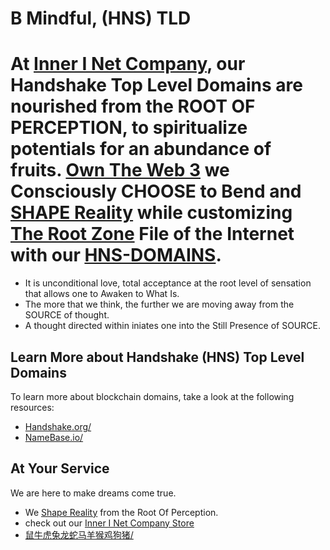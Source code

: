 # B Mindful, (HNS) TLD

# At [Inner I Net Company](http://dlink.innerinetcompany.hns.to/), our Handshake Top Level Domains are nourished from the ROOT OF PERCEPTION, to spiritualize potentials for an abundance of fruits. [Own The Web 3](http://official.owntheweb3.hns.to/) we Consciously CHOOSE to Bend and [SHAPE Reality](http://innerinetcompany.shapereality.hns.to/) while customizing [The Root Zone](http://therootzone.hns.to/) File of the Internet with our [HNS-DOMAINS](http://home.hns-domains.hns.to/).

 - It is unconditional love, total acceptance at the root level of sensation that allows one to Awaken to What Is.
 - The more that we think, the further we are moving away from the SOURCE of thought. 
 - A thought directed within iniates one into the Still Presence of SOURCE.

## Learn More about Handshake (HNS) Top Level Domains

To learn more about blockchain domains, take a look at the following resources:

- [Handshake.org/](https://handshake.org/)
- [NameBase.io/](https://namebase.io/)

## At Your Service

 We are here to make dreams come true. 
 
- We [Shape Reality](http://innerinetcompany.shapereality.hns.to/) from the Root Of Perception.
- check out our [Inner I Net Company Store](https://innerinetcompany-store.mybigcommerce.com/)
- [鼠牛虎兔龙蛇马羊猴鸡狗猪/](http://bmindful.鼠牛虎兔龙蛇马羊猴鸡狗猪.hns.to/)


